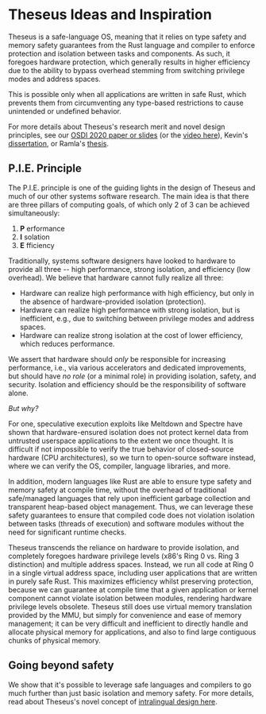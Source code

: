 # Theseus Ideas and Inspiration

Theseus is a safe-language OS, meaning that it relies on type safety and memory safety guarantees from the Rust language and compiler to enforce protection and isolation between tasks and components. 
As such, it foregoes hardware protection, which generally results in higher efficiency due to the ability to bypass overhead stemming from switching privilege modes and address spaces. 

This is possible only when all applications are written in safe Rust, which prevents them from circumventing any type-based restrictions to cause unintended or undefined behavior.

For more details about Theseus's research merit and novel design principles, see our [OSDI 2020 paper or slides](https://www.usenix.org/conference/osdi20/presentation/boos) (or the [video here](https://www.youtube.com/watch?v=i1pLDZKtlBI)), Kevin's [dissertation](https://scholarship.rice.edu/handle/1911/109201), or Ramla's [thesis](https://scholarship.rice.edu/handle/1911/109609). 


## P.I.E. Principle
The P.I.E. principle is one of the guiding lights in the design of Theseus and much of our other systems software research.
The main idea is that there are three pillars of computing goals, of which only 2 of 3 can be achieved simultaneously:
1. **P** erformance
2. **I** solation
3. **E** fficiency

Traditionally, systems software designers have looked to hardware to provide all three -- high performance, strong isolation, and efficiency (low overhead). 
We believe that hardware cannot fully realize all three:
* Hardware can realize high performance with high efficiency, but only in the absence of hardware-provided isolation (protection).
* Hardware can realize high performance with strong isolation, but is inefficient, e.g., due to switching between privilege modes and address spaces.
* Hardware can realize strong isolation at the cost of lower efficiency, which reduces performance.


We assert that hardware should *only* be responsible for increasing performance, i.e., via various accelerators and dedicated improvements, but should have *no role* (or a minimal role) in providing isolation, safety, and security.
Isolation and efficiency should be the responsibility of software alone.

*But why?*

For one, speculative execution exploits like Meltdown and Spectre have shown that hardware-ensured isolation does not protect kernel data from untrusted userspace applications to the extent we once thought. It is difficult if not impossible to verify the true behavior of closed-source hardware (CPU architectures), so we turn to open-source software instead, where we can verify the OS, compiler, language libraries, and more. 

In addition, modern languages like Rust are able to ensure type safety and memory safety at compile time, without the overhead of traditional safe/managed languages that rely upon inefficient garbage collection and transparent heap-based object management.
Thus, we can leverage these safety guarantees to ensure that compiled code does not violation isolation between tasks (threads of execution) and software modules without the need for significant runtime checks.


Theseus transcends the reliance on hardware to provide isolation, and completely foregoes hardware privilege levels (x86's Ring 0 vs. Ring 3 distinction) and multiple address spaces.
Instead, we run all code at Ring 0 in a single virtual address space, including user applications that are written in purely safe Rust.
This maximizes efficiency whilst preserving protection, because we can guarantee at compile time that a given application or kernel component cannot violate isolation between modules, rendering hardware privilege levels obsolete.
Theseus still does use virtual memory translation provided by the MMU, but simply for convenience and ease of memory management; it can be very difficult and inefficient to directly handle and allocate physical memory for applications, and also to find large contiguous chunks of physical memory. 


## Going beyond safety

We show that it's possible to leverage safe languages and compilers to go much further than just basic isolation and memory safety. 
For more details, read about Theseus's novel concept of [intralingual design here](intralingual.md).